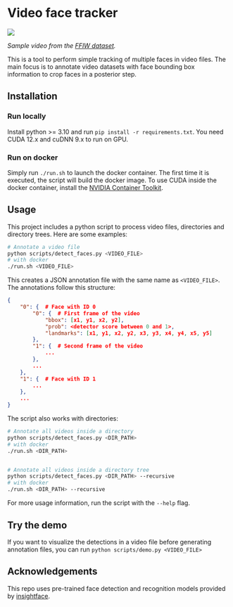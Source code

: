 # Video face tracker

![](samples/ffiw-sample.gif)

*Sample video from the [FFIW dataset](https://github.com/tfzhou/FFIW).*

This is a tool to perform simple tracking of multiple faces in video files.
The main focus is to annotate video datasets with face bounding box information
to crop faces in a posterior step.

## Installation

### Run locally

Install python >= 3.10 and run ```pip install -r requirements.txt```.
You need CUDA 12.x and cuDNN 9.x to run on GPU.

### Run on docker

Simply run ```./run.sh``` to launch the docker container.
The first time it is executed, the script will build the docker image.
To use CUDA inside the docker container, install the
[NVIDIA Container Toolkit](https://docs.nvidia.com/datacenter/cloud-native/container-toolkit/latest/install-guide.html).

## Usage

This project includes a python script to process video files, directories and
directory trees. Here are some examples:

```bash
# Annotate a video file
python scripts/detect_faces.py <VIDEO_FILE>
# with docker
./run.sh <VIDEO_FILE>
```

This creates a JSON annotation file with the same name as ```<VIDEO_FILE>```.
The annotations follow this structure:

```json
{
    "0": {  # Face with ID 0
        "0": {  # First frame of the video
            "bbox": [x1, y1, x2, y2],
            "prob": <detector score between 0 and 1>,
            "landmarks": [x1, y1, x2, y2, x3, y3, x4, y4, x5, y5]
        },
        "1": {  # Second frame of the video
            ...
        },
        ...
    },
    "1": {  # Face with ID 1
        ...
    },
    ...
}
```

The script also works with directories:

```bash
# Annotate all videos inside a directory
python scripts/detect_faces.py <DIR_PATH>
# with docker
./run.sh <DIR_PATH>


# Annotate all videos inside a directory tree
python scripts/detect_faces.py <DIR_PATH> --recursive
# with docker
./run.sh <DIR_PATH> --recursive
```

For more usage information, run the script with the ```--help``` flag.

## Try the demo

If you want to visualize the detections in a video file before generating
annotation files, you can run ```python scripts/demo.py <VIDEO_FILE>```

## Acknowledgements

This repo uses pre-trained face detection and recognition models provided by
[insightface](https://github.com/deepinsight/insightface).
